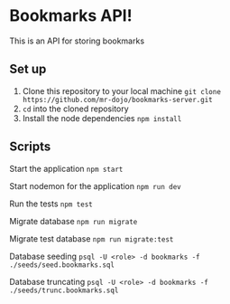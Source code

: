 # Bookmarks API!

This is an API for storing bookmarks

## Set up

1. Clone this repository to your local machine `git clone https://github.com/mr-dojo/bookmarks-server.git`
2. `cd` into the cloned repository 
4. Install the node dependencies `npm install`

## Scripts

Start the application `npm start`

Start nodemon for the application `npm run dev`

Run the tests `npm test`

Migrate database `npm run migrate`

Migrate test database `npm run migrate:test`

Database seeding `psql -U <role> -d bookmarks -f ./seeds/seed.bookmarks.sql`

Database truncating `psql -U <role> -d bookmarks -f ./seeds/trunc.bookmarks.sql`
